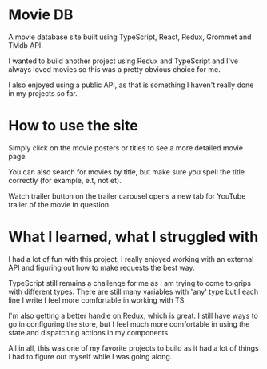 # Movie DB
A movie database site built using TypeScript, React, Redux, Grommet and TMdb API.

I wanted to build another project using Redux and TypeScript and I've always loved movies so this was a pretty obvious choice for me.

I also enjoyed using a public API, as that is something I haven't really done in my projects so far. 

# How to use the site
Simply click on the movie posters or titles to see a more detailed movie page. 

You can also search for movies by title, but make sure you spell the title correctly (for example, e.t, not et).

Watch trailer button on the trailer carousel opens a new tab for YouTube trailer of the movie in question.

# What I learned, what I struggled with
I had a lot of fun with this project. I really enjoyed working with an external API and figuring out how to make requests the best way.

TypeScript still remains a challenge for me as I am trying to come to grips with different types. There are still many variables with 'any' type but I each line I write I feel more comfortable in working with TS.

I'm also getting a better handle on Redux, which is great. I still have ways to go in configuring the store, but I feel much more comfortable in using the state and dispatching actions in my components.

All in all, this was one of my favorite projects to build as it had a lot of things I had to figure out myself while I was going along.
